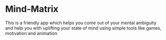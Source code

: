 # Mind-Matrix
This is a friendly app which helps you come out of your mental ambiguity and help you with uplifting your state of mind using simple tools like games, motivation and animation.
